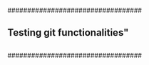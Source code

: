 
   ##################################
   ##                              ##
   ## Testing git functionalities" ##
   ##                              ##
   ##################################